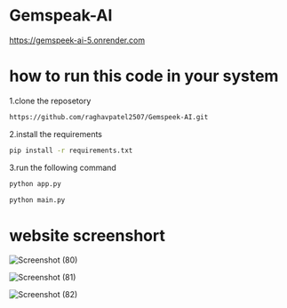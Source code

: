 # Gemspeak-AI


https://gemspeek-ai-5.onrender.com


# how to run this code in your system
1.clone the reposetory
```bash
https://github.com/raghavpatel2507/Gemspeek-AI.git
```
2.install the requirements
```bash
pip install -r requirements.txt
```
3.run the following command
```bash
python app.py 
```
```bash
python main.py
```
# website screenshort
![Screenshot (80)](https://github.com/raghavpatel2507/Gemspeek-AI/assets/127617393/ed0a65ac-7151-46ea-ac9c-9f635081cec2)

![Screenshot (81)](https://github.com/raghavpatel2507/Gemspeek-AI/assets/127617393/27560db8-e80f-42db-925a-7cbfdce78613)

![Screenshot (82)](https://github.com/raghavpatel2507/Gemspeek-AI/assets/127617393/a0c8d12b-fe66-4add-824f-8ed06f560765)


